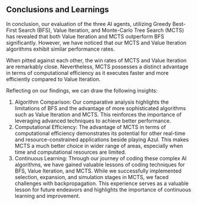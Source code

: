 
## Conclusions and Learnings

In conclusion, our evaluation of the three AI agents, utilizing Greedy Best-First Search (BFS), Value Iteration, and Monte-Carlo Tree Search (MCTS) has revealed that both Value Iteration and MCTS outperform BFS significantly. However, we have noticed that our MCTS and Value Iteration algorithms exhibit similar performance rates.

When pitted against each other, the win rates of MCTS and Value Iteration are remarkably close. Nevertheless, MCTS possesses a distinct advantage in terms of computational efficiency as it executes faster and more efficiently compared to Value Iteration.

Reflecting on our findings, we can draw the following insights:
1. Algorithm Comparison: Our comparative analysis highlights the limitations of BFS and the advantage of more sophisticated algorithms such as Value Iteration and MCTS. This reinforces the importance of leveraging advanced techniques to achieve better performance.
2. Computational Efficiency: The advantage of MCTS in terms of computational efficiency demonstrates its potential for other real-time and resource-constrained applications beside playing Azul. This makes MCTS a much better choice in wider range of areas, especially when time and computational resources are limited.
3. Continuous Learning: Through our journey of coding these complex AI algorithms, we have gained valuable lessons of coding techniques for BFS, Value Iteration, and MCTS. While we successfully implemented selection, expansion, and simulation stages in MCTS, we faced challenges with backpropagation. This experience serves as a valuable lesson for future endeavors and highlights the importance of continuous learning and improvement.
